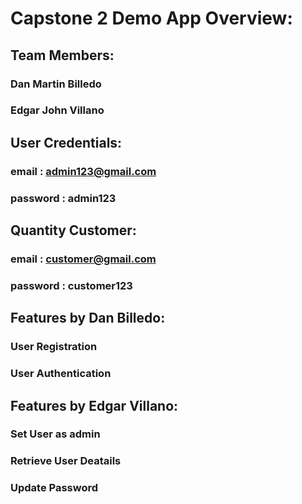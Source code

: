 # Capstone 2 Demo App Overview:

## Team Members:
### Dan Martin Billedo
### Edgar John Villano

## User Credentials:

### email : admin123@gmail.com
### password : admin123

## Quantity Customer:
### email : customer@gmail.com
### password : customer123

## Features by Dan Billedo:
### User Registration
### User Authentication


## Features by Edgar Villano:
### Set User as admin
### Retrieve User Deatails
### Update Password

